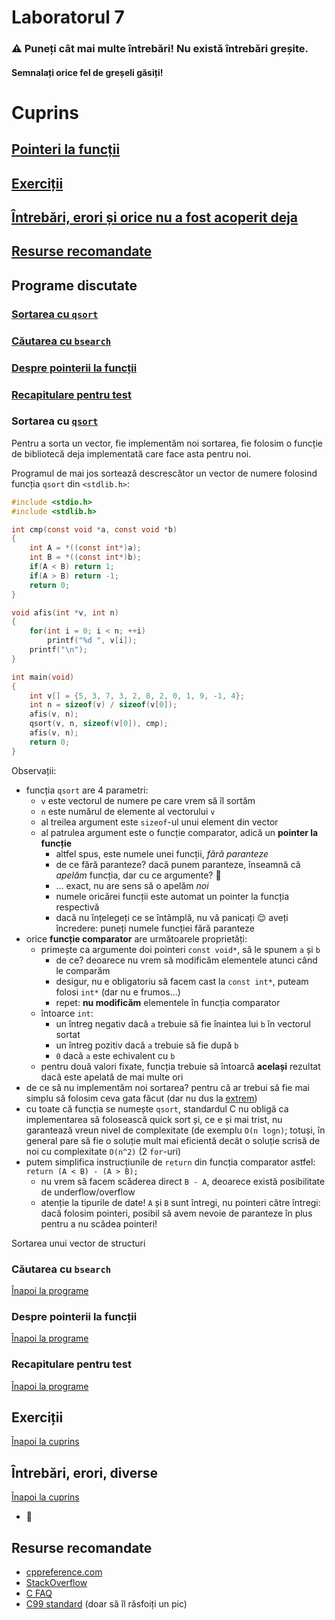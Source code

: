 # Laboratorul 7

### ⚠ Puneți cât mai multe întrebări! Nu există întrebări greșite.
#### Semnalați orice fel de greșeli găsiți!

# Cuprins
## [Pointeri la funcții](#programe-discutate)
## [Exerciții](#exerciții-1)
## [Întrebări, erori și orice nu a fost acoperit deja](#întrebări-erori-diverse)
## [Resurse recomandate](#resurse-recomandate-1)

## Programe discutate

### [Sortarea cu `qsort`](#sortarea-cu-qsort-1)
### [Căutarea cu `bsearch`](#căutarea-cu-bsearch-1)
### [Despre pointerii la funcții](#despre-pointerii-la-funcții-1)
### [Recapitulare pentru test](#recapitulare-pentru-test-1)

### Sortarea cu [`qsort`](https://en.cppreference.com/w/c/algorithm/qsort)

Pentru a sorta un vector, fie implementăm noi sortarea, fie folosim o funcție de bibliotecă deja implementată care face asta pentru noi.

Programul de mai jos sortează descrescător un vector de numere folosind funcția `qsort` din `<stdlib.h>`: 
```c
#include <stdio.h>
#include <stdlib.h>

int cmp(const void *a, const void *b)
{
    int A = *((const int*)a);
    int B = *((const int*)b);
    if(A < B) return 1;
    if(A > B) return -1;
    return 0;
}

void afis(int *v, int n)
{
    for(int i = 0; i < n; ++i)
        printf("%d ", v[i]);
    printf("\n");
}

int main(void)
{
    int v[] = {5, 3, 7, 3, 2, 8, 2, 0, 1, 9, -1, 4};
    int n = sizeof(v) / sizeof(v[0]);
    afis(v, n);
    qsort(v, n, sizeof(v[0]), cmp);
    afis(v, n);
    return 0;
}
```
Observații:
- funcția `qsort` are 4 parametri:
  - `v` este vectorul de numere pe care vrem să îl sortăm
  - `n` este numărul de elemente al vectorului `v`
  - al treilea argument este `sizeof`-ul unui element din vector
  - al patrulea argument este o funcție comparator, adică un **pointer la funcție**
    - altfel spus, este numele unei funcții, *fără paranteze*
    - de ce fără paranteze? dacă punem paranteze, înseamnă că *apelăm* funcția, dar cu ce argumente? 🤔
    - ... exact, nu are sens să o apelăm *noi*
    - numele oricărei funcții este automat un pointer la funcția respectivă
    - dacă nu înțelegeți ce se întâmplă, nu vă panicați 😌 aveți încredere: puneți numele funcției fără paranteze
- orice **funcție comparator** are următoarele proprietăți:
  - primește ca argumente doi pointeri `const void*`, să le spunem `a` și `b`
    - de ce? deoarece nu vrem să modificăm elementele atunci când le comparăm
    - desigur, nu e obligatoriu să facem cast la `const int*`, puteam folosi `int*` (dar nu e frumos...)
    - repet: **nu modificăm** elementele în funcția comparator
  - întoarce `int`:
    - un întreg negativ dacă `a` trebuie să fie înaintea lui `b` în vectorul sortat
    - un întreg pozitiv dacă `a` trebuie să fie după `b`
    - `0` dacă `a` este echivalent cu `b`
  - pentru două valori fixate, funcția trebuie să întoarcă **același** rezultat dacă este apelată de mai multe ori
- de ce să nu implementăm noi sortarea? pentru că ar trebui să fie mai simplu să folosim ceva gata făcut (dar nu dus la [extrem](https://devrant.com/rants/2477812/fucking-love-how-one-liner-packages-are-breaking-basically-the-entire-js-ecosyst))
- cu toate că funcția se numește `qsort`, standardul C nu obligă ca implementarea să folosească quick sort și, ce e și mai trist, nu garantează vreun nivel de complexitate (de exemplu `O(n logn)`; totuși, în general pare să fie o soluție mult mai eficientă decât o soluție scrisă de noi cu complexitate `O(n^2)` (2 `for`-uri)
- putem simplifica instrucțiunile de `return` din funcția comparator astfel: `return (A < B) - (A > B);`
  - nu vrem să facem scăderea direct `B - A`, deoarece există posibilitate de underflow/overflow
  - atenție la tipurile de date! `A` și `B` sunt întregi, nu pointeri către întregi: dacă folosim pointeri, posibil să avem nevoie de paranteze în plus pentru a nu scădea pointeri!

Sortarea unui vector de structuri


### Căutarea cu `bsearch`
[Înapoi la programe](#programe-discutate)



### Despre pointerii la funcții
[Înapoi la programe](#programe-discutate)


### Recapitulare pentru test
[Înapoi la programe](#programe-discutate)

## Exerciții
[Înapoi la cuprins](#cuprins)



## Întrebări, erori, diverse
[Înapoi la cuprins](#cuprins)

* 🚧

## Resurse recomandate
- [cppreference.com](https://en.cppreference.com/w/c)
- [StackOverflow](https://stackoverflow.com/questions/tagged/c?tab=Votes)
- [C FAQ](http://c-faq.com/questions.html)
- [C99 standard](http://www.open-std.org/jtc1/sc22/wg14/www/docs/n1256.pdf) (doar să îl răsfoiți un pic)
